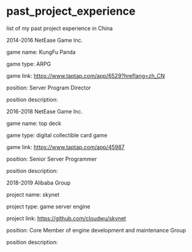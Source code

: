 # past_project_experience
list of my past project experience in China

2014-2016 NetEase Game Inc.


game name: KungFu Panda

game type: ARPG

game link: https://www.taptap.com/app/6529?hreflang=zh_CN

position: Server Program Director

position description:


2016-2018 NetEase Game Inc.


game name: top deck

game type: digital collectible card game

game link: https://www.taptap.com/app/45987

position: Senior Server Programmer

position description:


2018-2019 Alibaba Group


project name: skynet

project type: game server engine

project link: https://github.com/cloudwu/skynet

position: Core Member of engine development and maintenance Group

position description:
